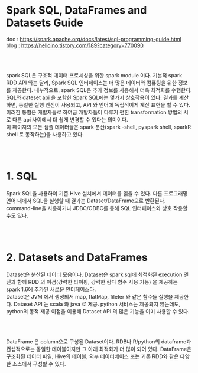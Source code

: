 
# Spark SQL, DataFrames and Datasets Guide 
doc : https://spark.apache.org/docs/latest/sql-programming-guide.html
blog :  https://helloino.tistory.com/189?category=770090

<br/><br/>

spark SQL은 구조적 데이터 프로세싱을 위한 spark module 이다. 기본적 spark RDD API 와는 달리, Spark SQL 인터페이스는 더 많은 데이터와 컴퓨팅을 위한  정보를 제공한다. 내부적으로, spark SQL은 추가 정보를 사용해서 더욱 최적화를 수행한다. SQL와 dateset api 을 포함한 Spark SQL에는 몇가지 상호작용이 있다. 결과를 계산하면, 동일한 실행 엔진이 사용되고, API 와 언어에 독립적이게 계산 표현을 할 수 있다. 이러한 통함은 개발자들로 하여금 개발자들이 다루기 편한 transformation 방법의 서로 다른 api 사이에서 더 쉽게 변경할 수 있다는 의미이다.    
이 페이지의 모든 샘플 데이터들은 spark 분산(spark -shell, pyspark shell, sparkR shell 로 동작하는)을 사용하고 있다.


<br/><br/>

# 1. SQL

Spark SQL을 사용하여 기존 Hive 설치에서 데이터를 읽을 수 있다. 다른 프로그래밍 언어 내에서 SQL을 실행할 때 결과는 Dataset/DataFrame으로 반환된다. command-line을 사용하거나 JDBC/ODBC를 통해 SQL 인터페이스와 상호 작용할 수도 있다.

<br/><br/>

# 2. Datasets and DataFrames
Dataset은 분산된 데이터 모음이다. Dataset은 spark sql에 최적화된 execution 엔진과 함께 RDD 의 이점(강력한 타이핑, 강력한 람다 함수 사용 기능) 을 제공하는 spark 1.6에 추가된 새로운 인터페이스다.    
Dataset은 JVM 에서 생성되서 map, flatMap, fileter 와 같은 함수들 실행을 제공한다. Dataset API 는 scala 와 java 로 제공. python 서비스는 제공되지 않는데도, python의 동적 제공 이점을 이용해 Dataset API 의 많은 기능을 이미 사용할 수 있다.    

<br/><br/>

DataFrame 은 column으로 구성된 Dataset이다. RDB나 R/python의 dataframe과 컨셉적으로는 동일한 테이블이지만 그 아래 최적화가 더 많이 되어 있다. DataFrame은 구조화된 데이터 파일, Hive의 테이블, 외부 데이터베이스 또는 기존 RDD와 같은 다양한 소스에서 구성할 수 있다.
